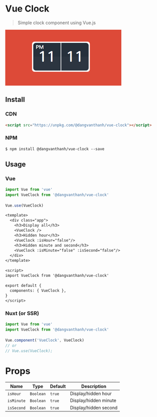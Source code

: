 # Vue Clock

> Simple clock component using Vue.js

![](screenshot.png)

## Install

### CDN

```html
<script src="https://unpkg.com/@dangvanthanh/vue-clock"></script>
```

### NPM

```shell
$ npm install @dangvanthanh/vue-clock --save
```

## Usage

### Vue

```javascript
import Vue from 'vue'
import VueClock from '@dangvanthanh/vue-clock'

Vue.use(VueClock)
```

```vue
<template>
  <div class="app">
    <h3>Display all</h3>
    <VueClock />
    <h3>Hidden hour</h3>
    <VueClock :isHour="false"/>
    <h3>Hidden minute and second</h3>
    <VueClock :isMinute="false" :isSecond="false"/>
  </div>
</template>

<script>
import VueClock from '@dangvanthanh/vue-clock'

export default {
  components: { VueClock },
}
</script>
```

### Nuxt (or SSR)

```javascript
import Vue from 'vue'
import VueClock from '@dangvanthanh/vue-clock'

Vue.component('VueClock', VueClock)
// or
// Vue.use(VueClock);
```

# Props

| Name       | Type      | Default | Description           |
| ---------- | --------- | ------- | --------------------- |
| `isHour`   | `Boolean` | `true`  | Display/hidden hour   |
| `isMinute` | `Boolean` | `true`  | Display/hidden minute |
| `isSecond` | `Boolean` | `true`  | Display/hidden second |

